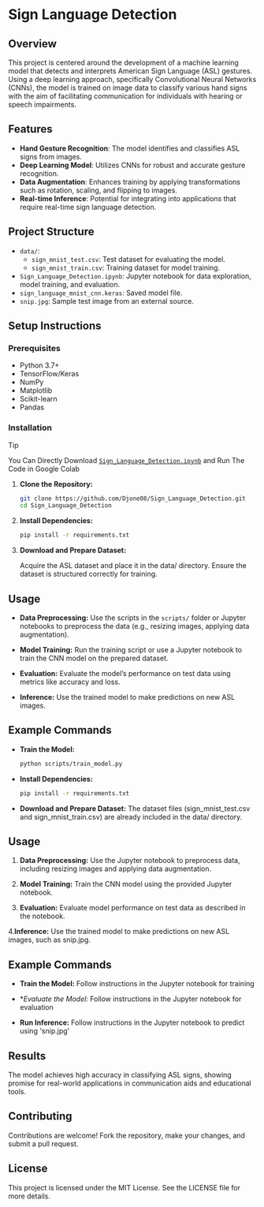 # Sign Language Detection

## Overview

This project is centered around the development of a machine learning model that detects and interprets American Sign Language (ASL) gestures. Using a deep learning approach, specifically Convolutional Neural Networks (CNNs), the model is trained on image data to classify various hand signs with the aim of facilitating communication for individuals with hearing or speech impairments.

## Features

- **Hand Gesture Recognition**: The model identifies and classifies ASL signs from images.
- **Deep Learning Model**: Utilizes CNNs for robust and accurate gesture recognition.
- **Data Augmentation**: Enhances training by applying transformations such as rotation, scaling, and flipping to images.
- **Real-time Inference**: Potential for integrating into applications that require real-time sign language detection.

## Project Structure

- `data/`:
  - `sign_mnist_test.csv`: Test dataset for evaluating the model.
  - `sign_mnist_train.csv`: Training dataset for model training.
- `Sign_Language_Detection.ipynb`: Jupyter notebook for data exploration, model training, and evaluation.
- `sign_language_mnist_cnn.keras`: Saved model file.
- `snip.jpg`: Sample test image from an external source.

## Setup Instructions

### Prerequisites

- Python 3.7+
- TensorFlow/Keras
- NumPy
- Matplotlib
- Scikit-learn
- Pandas

### Installation
>[!TIP]
You Can Directly Download [`Sign_Language_Detection.ipynb`](https://github.com/Djone08/Sign_Language_Detection/blob/main/Sign_Language_Detection.ipynb) and Run The Code in Google Colab

1. **Clone the Repository:**
   ```bash
   git clone https://github.com/Djone08/Sign_Language_Detection.git
   cd Sign_Language_Detection
   ```
 2. **Install Dependencies:**
    ```bash
    pip install -r requirements.txt
    ```
 3. **Download and Prepare Dataset:**

    Acquire the ASL dataset and place it in the data/ directory. Ensure the dataset is structured correctly for training.

## Usage

 - **Data Preprocessing:** Use the scripts in the `scripts/` folder or Jupyter notebooks to preprocess the data (e.g., resizing images, applying data augmentation).

 - **Model Training:** Run the training script or use a Jupyter notebook to train the CNN model on the prepared dataset.

 - **Evaluation:** Evaluate the model’s performance on test data using metrics like accuracy and loss.

 - **Inference:** Use the trained model to make predictions on new ASL images.

## Example Commands

 - **Train the Model:**
   ```bash
   python scripts/train_model.py
   ```
 - **Install Dependencies:**
   ```bash
   pip install -r requirements.txt
   ```
 - **Download and Prepare Dataset:**
   The dataset files (sign_mnist_test.csv and sign_mnist_train.csv) are already included in the data/ directory.

## Usage

 1. **Data Preprocessing:** Use the Jupyter notebook to preprocess data, including resizing images and applying data augmentation.

 2. **Model Training:** Train the CNN model using the provided Jupyter notebook.

 3. **Evaluation:** Evaluate model performance on test data as described in the notebook.

 4.**Inference:** Use the trained model to make predictions on new ASL images, such as snip.jpg.

## Example Commands

 - **Train the Model:**
   Follow instructions in the Jupyter notebook for training

 - **Evaluate the Model:*
   Follow instructions in the Jupyter notebook for evaluation
 
 - **Run Inference:**
   Follow instructions in the Jupyter notebook to predict using 'snip.jpg'

## Results

The model achieves high accuracy in classifying ASL signs, showing promise for real-world applications in communication aids and educational tools.

## Contributing

Contributions are welcome! Fork the repository, make your changes, and submit a pull request.

## License

This project is licensed under the MIT License. See the LICENSE file for more details.
